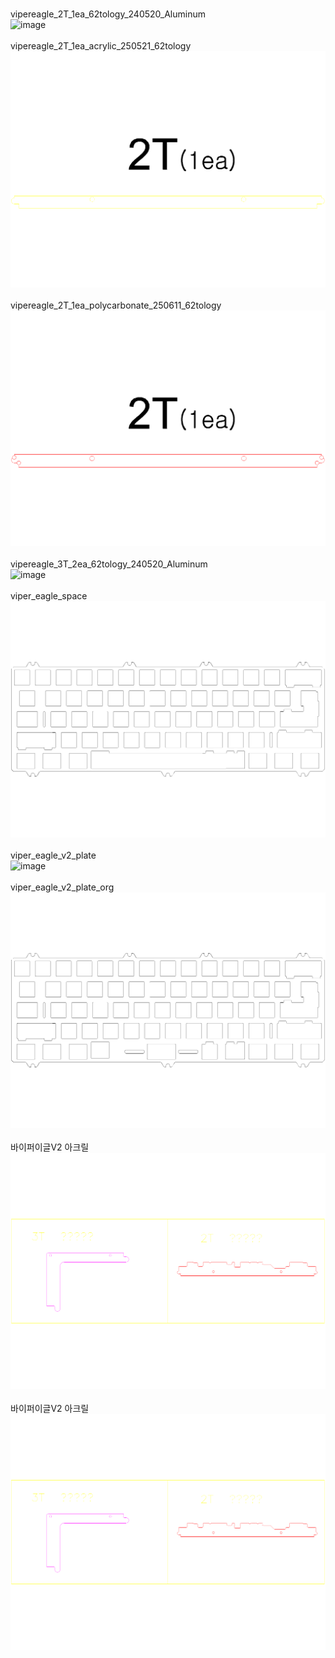 <br/>vipereagle_2T_1ea_62tology_240520_Aluminum<br/>![image](./vipereagle_2T_1ea_62tology_240520_Aluminum.png)<br/>
<br/>vipereagle_2T_1ea_acrylic_250521_62tology<br/>![image](./vipereagle_2T_1ea_acrylic_250521_62tology.png)<br/>
<br/>vipereagle_2T_1ea_polycarbonate_250611_62tology<br/>![image](./vipereagle_2T_1ea_polycarbonate_250611_62tology.png)<br/>
<br/>vipereagle_3T_2ea_62tology_240520_Aluminum<br/>![image](./vipereagle_3T_2ea_62tology_240520_Aluminum.png)<br/>
<br/>viper_eagle_space<br/>![image](./viper_eagle_space.png)<br/>
<br/>viper_eagle_v2_plate<br/>![image](./viper_eagle_v2_plate.png)<br/>
<br/>viper_eagle_v2_plate_org<br/>![image](./viper_eagle_v2_plate_org.png)<br/>
<br/>바이퍼이글V2 아크릴<br/>![image](./바이퍼이글V2%20아크릴.png)<br/>
<br/>바이퍼이글V2 아크릴<br/>![image](./바이퍼이글V2%20아크릴.png)<br/>
